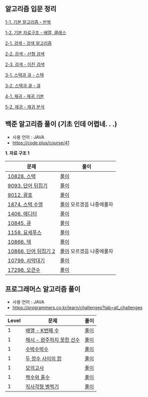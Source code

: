 ## 알고리즘 입문 정리
[1-1. 기본 알고리즘 - 반복](https://github.com/suwanyu/Algorithm/blob/master/document/01.DataStructure/01.Basic.md)

[1-2. 기본 자료구조 - 배열, 클래스](https://github.com/suwanyu/Algorithm/blob/master/document/01.DataStructure/02.Structure.md)

[2-1. 검색 - 검색 알고리즘](https://github.com/suwanyu/Algorithm/blob/master/document/02.Search/01.SearchAlgorithm.md)

[2-2. 검색 - 선형 검색](https://github.com/suwanyu/Algorithm/blob/master/document/02.Search/02.LinearsSearch.md)

[2-3. 검색 - 이진 검색](https://github.com/suwanyu/Algorithm/blob/master/document/02.Search/03.BinarySearch.md)

[3-1. 스택과 큐 - 스택](https://github.com/suwanyu/Algorithm/blob/master/document/03.StackQueue/01.Stack.md)

[3-2. 스택과 큐 - 큐](https://github.com/suwanyu/Algorithm/blob/master/document/03.StackQueue/02.Que.md)

[4-1. 재귀 - 재귀 기본](https://github.com/suwanyu/Algorithm/blob/master/document/04.Recursive/01.Recursive.md)

[5-2. 재귀 - 재귀 분석](https://github.com/suwanyu/Algorithm/blob/master/document/04.Recursive/02.Recursive_2.md)

## 백준 알고리즘 풀이 (기초 인데 어렵네. . .)
- 사용 언어 : JAVA
- https://code.plus/course/41<br>

<b>1. 자료 구조 1</b>


|문제|풀이|
|------|---|
|[10828. 스택](https://www.acmicpc.net/problem/10828)|[풀이](https://github.com/suwanyu/Algorithm/blob/master/src/baekJoon/Day1/Day1_10828_Stack.java)|
|[9093. 단어 뒤집기](https://www.acmicpc.net/problem/9093)|[풀이](https://github.com/suwanyu/Algorithm/blob/master/src/baekJoon/Day1/Day1_9093_WordFlip.java)|
|[9012. 괄호](https://www.acmicpc.net/problem/9012)|[풀이](https://github.com/suwanyu/Algorithm/blob/master/src/Day2/baekJoon/Day2_9012_Parenthesis.java)|
|[1874. 스택 수열](https://www.acmicpc.net/problem/1874)|[풀이](https://github.com/suwanyu/Algorithm/blob/master/src/baekJoon/Day2/Day2_1874_StackSequence.java) 모르겠음 나중에풀자|
|[1406. 에디터](https://www.acmicpc.net/problem/1406)|[풀이](https://github.com/suwanyu/Algorithm/blob/master/src/baekJoon/Day2/Day2_1406_Editor.java)|
|[10845. 큐](https://www.acmicpc.net/problem/10845)|[풀이](https://github.com/suwanyu/Algorithm/blob/master/src/baekJoon/Day3/Day3_10845_Queue.java)|
|[1158. 요세푸스](https://www.acmicpc.net/problem/1158)|[풀이](https://github.com/suwanyu/Algorithm/blob/master/src/baekJoon/Day3/Day3_1158_Josephus.java)|
|[10866. 덱](https://www.acmicpc.net/problem/10866)|[풀이](https://github.com/suwanyu/Algorithm/blob/master/src/baekJoon/Day4/Day4_10866_Deque.java)|
|[10866. 단어 뒤집기 2](https://www.acmicpc.net/problem/107413)|[풀이](https://github.com/suwanyu/Algorithm/blob/master/src/baekJoon/Day4/Day4_17413_WordFlip2.java) 모르겠음 나중에풀자|
|[10799. 쇠막대기](https://www.acmicpc.net/problem/10799)|[풀이](https://github.com/suwanyu/Algorithm/blob/master/src/baekJoon/Day4/Day4_10799_IronBar.java)|
|[17298. 오큰수](https://www.acmicpc.net/problem/17298)|[풀이](https://github.com/suwanyu/Algorithm/blob/master/src/baekJoon/Day5/Day5_17298.java)|


## 프로그래머스 알고리즘 풀이
- 사용 언어 : JAVA
- https://programmers.co.kr/learn/challenges?tab=all_challenges<br>

|Level|문제|풀이|
|-----|------|---|
|1|[배열 - K번째 수](https://programmers.co.kr/learn/courses/30/lessons/42748)|[풀이](https://github.com/suwanyu/Algorithm/blob/master/src/programmers/level1/Array01.java)|
|1|[해시 - 완주하지 못한 선수](https://programmers.co.kr/learn/courses/30/lessons/42576)|[풀이](https://github.com/suwanyu/Algorithm/blob/master/src/programmers/level1/Hash01.java)|
|1|[수박수박수](https://programmers.co.kr/learn/courses/30/lessons/12922)|[풀이](https://github.com/suwanyu/Algorithm/blob/master/src/programmers/level1/subak.java)|
|1|[두 정수 사이의 합](https://programmers.co.kr/learn/courses/30/lessons/12912)|[풀이](https://github.com/suwanyu/Algorithm/blob/master/src/programmers/level1/Sum.java)|
|1|[모의고사](https://programmers.co.kr/learn/courses/30/lessons/42840)|[풀이](https://github.com/suwanyu/Algorithm/blob/master/src/programmers/level1/ExhaustiveSearch01.java)|
|1|[짝수와 홀수](https://programmers.co.kr/learn/courses/30/lessons/12937)|[풀이](https://github.com/suwanyu/Algorithm/blob/master/src/programmers/level1/EvenAndOdd.java)|
|1|[직사각형 별찍기](https://programmers.co.kr/learn/courses/30/lessons/12969)|[풀이](https://github.com/suwanyu/Algorithm/blob/master/src/programmers/level1/RectangleStars.java)|
